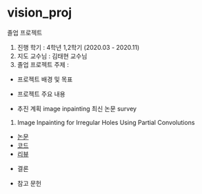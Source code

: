 # vision_proj
졸업 프로젝트

1. 진행 학기 : 4학년 1,2학기 (2020.03 - 2020.11)
2. 지도 교수님 : 김태현 교수님
3. 졸업 프로젝트 주제 : 

- 프로젝트 배경 및 목표

- 프로젝트 주요 내용

- 추진 계획
image inpainting 최신 논문 survey
1) Image Inpainting for Irregular Holes Using Partial Convolutions  
* [논문](https://arxiv.org/abs/1804.07723)  
* [코드](https://github.com/MathiasGruber/PConv-Keras/blob/master/libs/pconv_model.py)  
* [리뷰](https://github.com/kangsj123/vision_proj/blob/master/ForIrregularHolesUsingPartialConvolutions.md)

- 결론

- 참고 문헌

